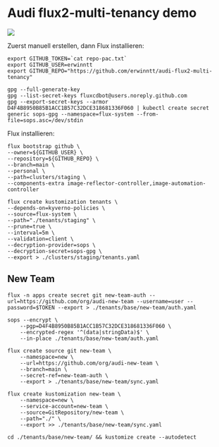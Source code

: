 # Audi flux2-multi-tenancy demo

![](docs/img/flux2-multi-tenancy.png)

Zuerst manuell erstellen, dann Flux installieren:

    export GITHUB_TOKEN=`cat repo-pac.txt`
    export GITHUB_USER=erwinntt
    export GITHUB_REPO="https://github.com/erwinntt/audi-flux2-multi-tenancy"

    gpg --full-generate-key
    gpg --list-secret-keys fluxcdbot@users.noreply.github.com
    gpg --export-secret-keys --armor D4F4B8950B85B1ACC1B57C32DCE318681336F060 | kubectl create secret generic sops-gpg --namespace=flux-system --from-file=sops.asc=/dev/stdin

Flux installieren:
  
    flux bootstrap github \
    --owner=${GITHUB_USER} \
    --repository=${GITHUB_REPO} \
    --branch=main \
    --personal \
    --path=clusters/staging \
    --components-extra image-reflector-controller,image-automation-controller

    flux create kustomization tenants \
    --depends-on=kyverno-policies \
    --source=flux-system \
    --path="./tenants/staging" \
    --prune=true \
    --interval=5m \
    --validation=client \
    --decryption-provider=sops \
    --decryption-secret=sops-gpg \
    --export > ./clusters/staging/tenants.yaml

## New Team

    flux -n apps create secret git new-team-auth --url=https://github.com/org/audi-new-team --username=user --password=$TOKEN --export > ./tenants/base/new-team/auth.yaml

    sops --encrypt \
        --pgp=D4F4B8950B85B1ACC1B57C32DCE318681336F060 \
        --encrypted-regex '^(data|stringData)$' \
        --in-place ./tenants/base/new-team/auth.yaml

    flux create source git new-team \
        --namespace=new \
        --url=https://github.com/org/audi-new-team \
        --branch=main \
        --secret-ref=new-team-auth \
        --export > ./tenants/base/new-team/sync.yaml

    flux create kustomization new-team \
        --namespace=new \
        --service-account=new-team \
        --source=GitRepository/new-team \
        --path="./" \
        --export >> ./tenants/base/new-team/sync.yaml

    cd ./tenants/base/new-team/ && kustomize create --autodetect
